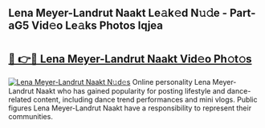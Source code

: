 ## Lena Meyer-Landrut Naakt Le𝚊k𝚎d N𝚞𝚍e - Part-aG5 Vid𝚎o Le𝚊ks Photos lqjea

# <h2><a href="http://fbaikoh.evod.top/?m=Lena+Meyer-Landrut+Naakt">🔗 👉🔴 Lena Meyer-Landrut Naakt Vid𝚎o Ph𝚘t𝚘s</a></h2>

[![Lena Meyer-Landrut Naakt N𝚞d𝚎s](https://i.imgur.com/8V9OHl7.gif)](http://fbaikoh.evod.top/?m=Lena+Meyer-Landrut+Naakt)
Online personality Lena Meyer-Landrut Naakt who has gained popularity for posting lifestyle and dance-related content, including dance trend performances and mini vlogs. Public figures Lena Meyer-Landrut Naakt have a responsibility to represent their communities. 
